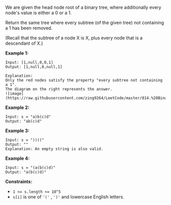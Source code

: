 We are given the head node root of a binary tree, where additionally every node's value is either a 0 or a 1.

Return the same tree where every subtree (of the given tree) not containing a 1 has been removed.

(Recall that the subtree of a node X is X, plus every node that is a descendant of X.)

**Example 1:**
```
Input: [1,null,0,0,1]
Output: [1,null,0,null,1]

Explanation:
Only the red nodes satisfy the property "every subtree not containing a 1".
The diagram on the right represents the answer.
![image](https://raw.githubusercontent.com/zing9264/LeetCode/master/814.%20Binary%20Tree%20Pruning/1028_2.png)

```
**Example 2:**
```
Input: s = "a)b(c)d"
Output: "ab(c)d"
``` 

**Example 3:**
```
Input: s = "))(("
Output: ""
Explanation: An empty string is also valid.
```
**Example 4:**

```
Input: s = "(a(b(c)d)"
Output: "a(b(c)d)"
```

**Constraints:**

* `1 <= s.length <= 10^5`
* `s[i]` is one of  `'('` , `')'` and lowercase English letters.
